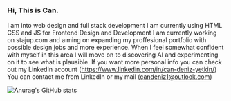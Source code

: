 ### Hi, This is Can. 
I am into web design and full stack development 
I am currently using HTML CSS and JS for Frontend Design and Development 
I am currently working on stajup.com and aıming on expanding my proffesional portfolio with possible design jobs and more experience. 
When I feel somewhat confident with myself in this area I will move on to discovering AI and experimenting on it to see what is plausible. 
If you want more personal info you can check out my LinkedIn account (https://www.linkedin.com/in/can-deniz-yetkin/)
You can contact me from LinkedIn or my mail (candeniz1@outlook.com) 

![Anurag's GitHub stats](https://github-readme-stats.vercel.app/api?username=candenizyetkin&hide=contribs,prs)



